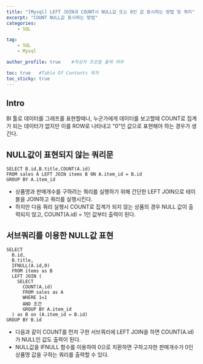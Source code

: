 ```yaml
---
title: "[Mysql] LEFT JOIN과 COUNT시 NULL값 또는 0인 값 표시하는 방법 및 쿼리"
excerpt: "COUNT NULL값 표시하는 방법"
categories:
    - SQL

tag:
    - SQL
    - Mysql

author_profile: true    #작성자 프로필 출력 여부

toc: true   #Table Of Contents 목차 
toc_sticky: true
---
```


## Intro
BI 툴로 데이터를 그래프를 표현할때나, 누군가에게 데이터를 보고할때 COUNT로 집계가 되는 데이터가 없지만 이를 ROW로 나타내고 "0"인 값으로 표현해야 하는 경우가 생긴다.


## NULL값이 표현되지 않는 쿼리문
```
SELECT B.id,B.title,COUNT(A.id)
FROM sales A LEFT JOIN items B ON A.item_id = B.id
GROUP BY A.item_id
```
* 상품명과 판매개수를 구하려는 쿼리를 실행하기 위해 간단한 LEFT JOIN으로 테이블을 JOIN하고 쿼리를 실행시킨다.
* 하지만 다음 쿼리 실행시 COUNT로 집계가 되지 않는 상품의 경우 NULL 값이 출력되지 않고, COUNT(A.id) = 1인 값부터 출력이 된다.

## 서브쿼리를 이용한 NULL값 표현

```
SELECT
  B.id,
  B.title,
  IFNULL(A.id,0)
  FROM items as B
  LEFT JOIN (
    SELECT
      COUNT(A.id)
      FROM sales as A
      WHERE 1=1
      AND 조건
      GROUP BY A.item_id
  ) as B on (A.item_id = B.id)
GROUP BY B.id
```
* 다음과 같이 COUNT를 먼저 구한 서브쿼리에 LEFT JOIN을 하면 COUNT(A.id)가 NULL인 값도 출력이 된다.
* NULL값을 IFNULL 함수를 이용하여 0으로 치환하면 구하고자한 판매개수가 0인 상품명 값을 구하는 쿼리를 출력할 수 있다.

